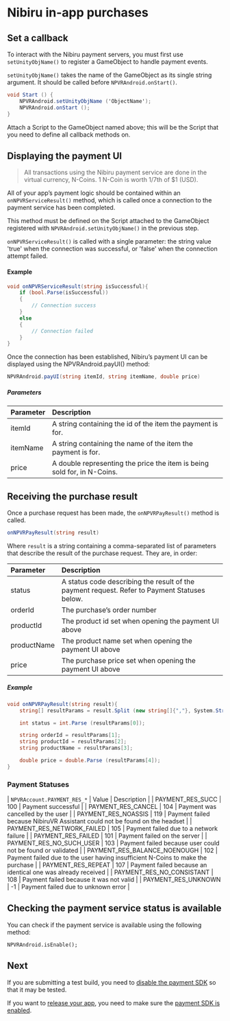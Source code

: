 # Nibiru in-app purchases

## Set a callback

To interact with the Nibiru payment servers, you must first use `setUnityObjName()` to register a GameObject to handle payment events.

`setUnityObjName()` takes the name of the GameObject as its single string argument. It should be called before `NPVRAndroid.onStart()`.

```cs
void Start () {
	NPVRAndroid.setUnityObjName ('ObjectName');
	NPVRAndroid.onStart ();
}
```

Attach a Script to the GameObject named above; this will be the Script that you need to define all callback methods on.

## Displaying the payment UI

> All transactions using the Nibiru payment service are done in the virtual currency, N-Coins. 1 N-Coin is worth 1/7th of $1 (USD).

All of your app’s payment logic should be contained within an `onNPVRServiceResult()` method, which is called once a connection to the payment service has been completed.

This method must be defined on the Script attached to the GameObject registered with `NPVRAndroid.setUnityObjName()` in the previous step.

`onNPVRServiceResult()` is called with a single parameter: the string value 'true' when the connection was successful, or 'false' when the connection attempt failed.

#### Example

```cs
void onNPVRServiceResult(string isSuccessful){
	if (bool.Parse(isSuccessful))
	{
		// Connection success
	}
	else
	{
		// Connection failed
	}
}
```

Once the connection has been established, Nibiru’s payment UI can be displayed using the NPVRAndroid.payUI() method:

```cs
NPVRAndroid.payUI(string itemId, string itemName, double price)
```

##### Parameters

| Parameter | Description |
| :--- | :--- |
| itemId | A string containing the id of the item the payment is for. |
| itemName | A string containing the name of the item the payment is for. |
| price | A double representing the price the item is being sold for, in N-Coins. |

## Receiving the purchase result

Once a purchase request has been made, the `onNPVRPayResult()` method is called.

```cs
onNPVRPayResult(string result)
```

Where `result` is a string containing a comma-separated list of parameters that describe the result of the purchase request. They are, in order:

| Parameter | Description |
| :--- | :--- |
| status | A status code describing the result of the payment request. Refer to Payment Statuses below. |
| orderId | The purchase’s order number |
| productId | The product id set when opening the payment UI above |
| productName | The product name set when opening the payment UI above |
| price | The purchase price set when opening the payment UI above |

##### Example

```cs
void onNPVRPayResult(string result){
	string[] resultParams = result.Split (new string[]{","}, System.StringSplitOptions.None);

	int status = int.Parse (resultParams[0]);

	string orderId = resultParams[1];
	string productId = resultParams[2];
	string productName = resultParams[3];

	double price = double.Parse (resultParams[4]);
}
```

### Payment Statuses

| `NPVRAccount.PAYMENT_RES_*` | Value | Description |
| PAYMENT_RES_SUCC | 100 | Payment successful |
| PAYMENT_RES_CANCEL | 104 | Payment was cancelled by the user |
| PAYMENT_RES_NOASSIS | 119 | Payment failed because NibiruVR Assistant could not be found on the headset |
| PAYMENT_RES_NETWORK_FAILED | 105 | Payment failed due to a network failure |
| PAYMENT_RES_FAILED | 101 | Payment failed on the server |
| PAYMENT_RES_NO_SUCH_USER | 103 | Payment failed because user could not be found or validated |
| PAYMENT_RES_BALANCE_NOENOUGH | 102 | Payment failed due to the user having insufficient N-Coins to make the purchase |
| PAYMENT_RES_REPEAT | 107 | Payment failed because an identical one was already received |
| PAYMENT_RES_NO_CONSISTANT | 108 | Payment failed because it was not valid |
| PAYMENT_RES_UNKNOWN | -1 | Payment failed due to unknown error |

## Checking the payment service status is available

You can check if the payment service is available using the following method:

```
NPVRAndroid.isEnable();
```

## Next

If you are submitting a test build, you need to [disable the payment SDK](/docs/disabling-payment-sdk.md) so that it may be tested.

If you want to [release your app](/Readme.md), you need to make sure the [payment SDK is enabled](/docs/disabling-payment-sdk.md).
